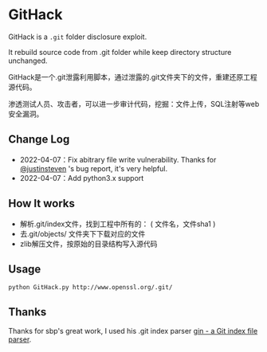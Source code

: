 # GitHack


GitHack is a `.git` folder disclosure exploit. 

It rebuild source code from .git folder while keep directory structure unchanged.

GitHack是一个.git泄露利用脚本，通过泄露的.git文件夹下的文件，重建还原工程源代码。

渗透测试人员、攻击者，可以进一步审计代码，挖掘：文件上传，SQL注射等web安全漏洞。

## Change Log

* 2022-04-07：Fix abitrary file write vulnerability.  Thanks for [@justinsteven](https://github.com/justinsteven)  \'s bug report, it's very helpful.
* 2022-04-07：Add python3.x support

## How It works ##

* 解析.git/index文件，找到工程中所有的： ( 文件名，文件sha1 )
* 去.git/objects/ 文件夹下下载对应的文件
* zlib解压文件，按原始的目录结构写入源代码

## Usage ##
    python GitHack.py http://www.openssl.org/.git/

## Thanks ##
Thanks for sbp's great work, I used his .git index parser [gin - a Git index file parser](https://github.com/sbp/gin).

